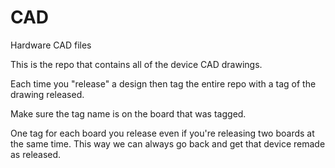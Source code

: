 CAD
===

Hardware CAD files

This is the repo that contains all of the device CAD drawings.

Each time you "release" a design then tag the entire repo with a tag of the drawing released.

Make sure the tag name is on the board that was tagged.

One tag for each board you release even if you're releasing two boards at the same time.  This way we can always go back and get that device remade as released.
